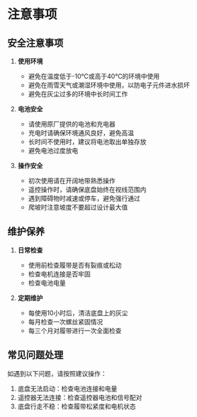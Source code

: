 # 注意事项

## 安全注意事项

1. **使用环境**
   - 避免在温度低于-10℃或高于40℃的环境中使用
   - 避免在雨雪天气或潮湿环境中使用，以防电子元件进水损坏
   - 避免在灰尘过多的环境中长时间工作

2. **电池安全**
   - 请使用原厂提供的电池和充电器
   - 充电时请确保环境通风良好，避免高温
   - 长时间不使用时，建议将电池取出单独存放
   - 避免电池过度放电

3. **操作安全**
   - 初次使用请在开阔地带熟悉操作
   - 遥控操作时，请确保底盘始终在视线范围内
   - 遇到障碍物时减速或停车，避免强行通过
   - 爬坡时注意坡度不要超过设计最大值

## 维护保养

1. **日常检查**
   - 使用前检查履带是否有裂痕或松动
   - 检查电机连接是否牢固
   - 检查电池电量

2. **定期维护**
   - 每使用10小时后，清洁底盘上的灰尘
   - 每月检查一次螺丝紧固情况
   - 每三个月对履带进行一次全面检查

## 常见问题处理

如遇到以下问题，请按照建议操作：

1. 底盘无法启动：检查电池连接和电量
2. 遥控器无法连接：检查遥控器电池和信号配对
3. 底盘行走不稳：检查履带松紧度和电机状态 